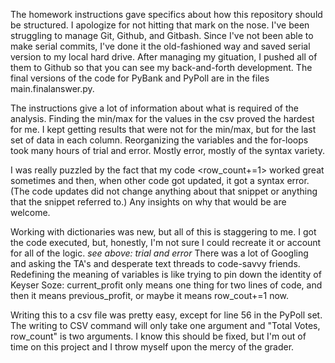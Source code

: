 The homework instructions gave specifics about how this repository should be structured. I apologize for not hitting that mark on the nose. I've been struggling to manage Git, Github, and Gitbash. Since I've not been able to make serial commits, I've done it the old-fashioned way and saved serial version to my local hard drive. After managing my gituation, I pushed all of them to Github so that you can see my back-and-forth development. The final versions of the code for PyBank and PyPoll are in the files main.finalanswer.py. 

The instructions give a lot of information about what is required of the analysis. Finding the min/max for the values in the csv proved the hardest for me. I kept getting results that were not for the min/max, but for the last set of data in each column. Reorganizing the variables and the for-loops took many hours of trial and error. Mostly error, mostly of the syntax variety. 

I was really puzzled by the fact that my code <row_count+=1> worked great sometimes and then, when other code got updated, it got a syntax error. (The code updates did not change anything about that snippet or anything that the snippet referred to.) Any insights on why that would be are welcome. 

Working with dictionaries was new, but all of this is staggering to me. I got the code executed, but, honestly, I'm not sure I could recreate it or account for all of the logic. *see above: trial and error* There was a lot of Googling and asking the TA's and desperate text threads to code-savvy friends. Redefining the meaning of variables is like trying to pin down the identity of Keyser Soze: current_profit only means one thing for two lines of code, and then it means previous_profit, or maybe it means row_cout+=1 now.  

Writing this to a csv file was pretty easy, except for line 56 in the PyPoll set. The writing to CSV command will only take one argument and "Total Votes, row_count" is two arguments. I know this should be fixed, but I'm out of time on this project and I throw myself upon the mercy of the grader. 



